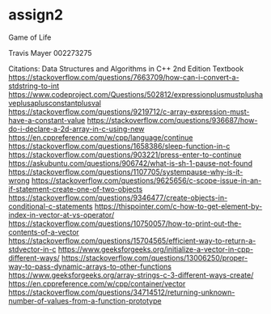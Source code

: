 # assign2
Game of Life

Travis Mayer
002273275

Citations:
Data Structures and Algorithms in C++ 2nd Edition Textbook
https://stackoverflow.com/questions/7663709/how-can-i-convert-a-stdstring-to-int
https://www.codeproject.com/Questions/502812/expressionplusmustplushaveplusaplusconstantplusval
https://stackoverflow.com/questions/9219712/c-array-expression-must-have-a-constant-value
https://stackoverflow.com/questions/936687/how-do-i-declare-a-2d-array-in-c-using-new
https://en.cppreference.com/w/cpp/language/continue
https://stackoverflow.com/questions/1658386/sleep-function-in-c
https://stackoverflow.com/questions/903221/press-enter-to-continue
https://askubuntu.com/questions/906742/what-is-sh-1-pause-not-found
https://stackoverflow.com/questions/1107705/systempause-why-is-it-wrong
https://stackoverflow.com/questions/9625656/c-scope-issue-in-an-if-statement-create-one-of-two-objects
https://stackoverflow.com/questions/9346477/create-objects-in-conditional-c-statements
https://thispointer.com/c-how-to-get-element-by-index-in-vector-at-vs-operator/
https://stackoverflow.com/questions/10750057/how-to-print-out-the-contents-of-a-vector
https://stackoverflow.com/questions/15704565/efficient-way-to-return-a-stdvector-in-c
https://www.geeksforgeeks.org/initialize-a-vector-in-cpp-different-ways/
https://stackoverflow.com/questions/13006250/proper-way-to-pass-dynamic-arrays-to-other-functions
https://www.geeksforgeeks.org/array-strings-c-3-different-ways-create/
https://en.cppreference.com/w/cpp/container/vector
https://stackoverflow.com/questions/34714512/returning-unknown-number-of-values-from-a-function-prototype
